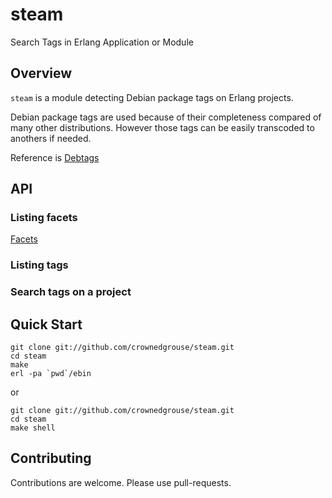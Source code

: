 # steam
Search Tags in Erlang Application or Module

## Overview ##
`steam` is a module detecting Debian package tags on Erlang projects. 

Debian package tags are used because of their completeness compared of many other distributions. However those tags can be easily transcoded to anothers if needed.

Reference is [Debtags](http://anonscm.debian.org/cgit/debtags/vocabulary.git/tree/debian-packages)

## API ##

### Listing facets ###
[Facets](https://en.wikipedia.org/wiki/Faceted_classification)

### Listing tags ###

### Search tags on a project ###


## Quick Start ##

```
git clone git://github.com/crownedgrouse/steam.git
cd steam
make
erl -pa `pwd`/ebin
```
or
```
git clone git://github.com/crownedgrouse/steam.git
cd steam
make shell
```

## Contributing ##

Contributions are welcome. Please use pull-requests.

